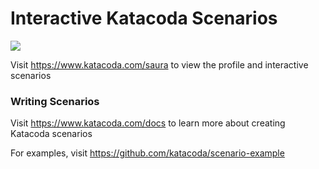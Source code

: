 # Interactive Katacoda Scenarios

[![](http://shields.katacoda.com/katacoda/saura/count.svg)](https://www.katacoda.com/saura "Get your profile on Katacoda.com")

Visit https://www.katacoda.com/saura to view the profile and interactive scenarios

### Writing Scenarios
Visit https://www.katacoda.com/docs to learn more about creating Katacoda scenarios

For examples, visit https://github.com/katacoda/scenario-example
